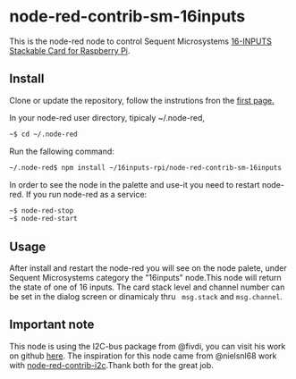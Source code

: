 # node-red-contrib-sm-16inputs

This is the node-red node to control Sequent Microsystems [16-INPUTS Stackable Card for Raspberry Pi](https://sequentmicrosystems.com).

## Install

Clone or update the repository, follow the instrutions fron the [first page.](https://github.com/SequentMicrosystems/16inputs-rpi)

In your node-red user directory, tipicaly ~/.node-red,

```bash
~$ cd ~/.node-red
```

Run the fallowing command:

```bash
~/.node-red$ npm install ~/16inputs-rpi/node-red-contrib-sm-16inputs
```

In order to see the node in the palette and use-it you need to restart node-red. If you run node-red as a service:
 ```bash
 ~$ node-red-stop
 ~$ node-red-start
 ```

## Usage

After install and restart the node-red you will see on the node palete, under Sequent Microsystems category the "16inputs" node.This node will return the state of one of 16 inputs. 
The card stack level and channel number can be set in the dialog screen or dinamicaly thru ``` msg.stack``` and ``` msg.channel ```.

## Important note

This node is using the I2C-bus package from @fivdi, you can visit his work on github [here](https://github.com/fivdi/i2c-bus). 
The inspiration for this node came from @nielsnl68 work with [node-red-contrib-i2c](https://github.com/nielsnl68/node-red-contrib-i2c).Thank both for the great job.
